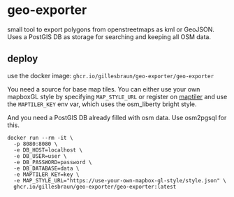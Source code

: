# geo-exporter

small tool to export polygons from openstreetmaps as kml or GeoJSON.
Uses a PostGIS DB as storage for searching and keeping all OSM data.

## deploy

use the docker image: `ghcr.io/gillesbraun/geo-exporter/geo-exporter`

You need a source for base map tiles.
You can either use your own mapboxGL style by specifying `MAP_STYLE_URL` 
or register on [maptiler](https://cloud.maptiler.com/account/keys/) and use
the `MAPTILER_KEY` env var, which uses the osm_liberty bright style.

And you need a PostGIS DB already filled with osm data. Use osm2pgsql for this.

```
docker run --rm -it \
  -p 8080:8080 \
  -e DB_HOST=localhost \
  -e DB_USER=user \
  -e DB_PASSWORD=password \
  -e DB_DATABASE=data \
  -e MAPTILER_KEY=key \
  -e MAP_STYLE_URL="https://use-your-own-mapbox-gl-style/style.json" \
  ghcr.io/gillesbraun/geo-exporter/geo-exporter:latest

```